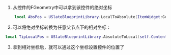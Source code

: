 1. 从控件的FGeometry中可以拿到该控件的绝对坐标
```lua
    local AbsPos = USlateBlueprintLibrary.LocalToAbsolute(ItemWidget:GetCachedGeometry(), FVector2D(0, 0))
```
2. 可以将绝对坐标转换为任意父节点下的相对坐标：
```lua
local TipLocalPos = USlateBlueprintLibrary.AbsoluteToLocal(self.Content.CanvasHandle:GetCachedGeometry(), AbsPos)
```
3. 拿到相对坐标后，就可以通过这个坐标设置控件的位置了